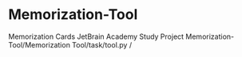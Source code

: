 # Memorization-Tool
Memorization Cards JetBrain Academy Study Project
Memorization-Tool/Memorization Tool/task/tool.py /
